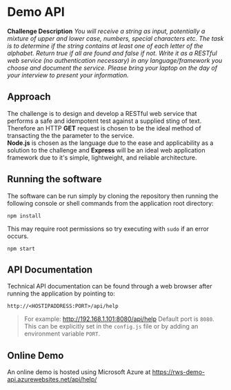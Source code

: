 # Demo API
**Challenge Description** 
*You will receive a string as input, potentially a mixture of upper and lower case, numbers, special 
characters etc. The task is to determine if the string contains at least one of each letter of the alphabet. Return true if all are 
found and false if not. Write it as a RESTful web service (no authentication necessary) in any language/framework you choose and 
document the service. Please bring your laptop on the day of your interview to present your information.*
## Approach
The challenge is to design and develop a RESTful web service that performs a safe and idempotent test against a supplied sting of 
text.  Therefore an HTTP **GET** request is chosen to be the ideal method of transacting the the parameter to the service.  
**Node.js** is chosen as the language due to the ease and applicability as a solution to the challenge and **Express** will be an 
ideal web application framework due to it's simple, lightweight, and reliable architecture.
## Running the software
The software can be run simply by cloning the repository then running the following console or shell commands from the application 
root directory:

    npm install
 This may require root permissions so try executing with `sudo` if an error occurs.
 
    npm start
  
## API Documentation
Technical API documentation can be found through a web browser after running the application by pointing to:

    http://<HOSTIPADDRESS:PORT>/api/help
> For example: http://192.168.1.101:8080/api/help
Default port is `8080`. This can be explicitly set in the `config.js` file or by adding an environment variable `PORT`.

## Online Demo
An online demo is hosted using Microsoft Azure at https://rws-demo-api.azurewebsites.net/api/help/
